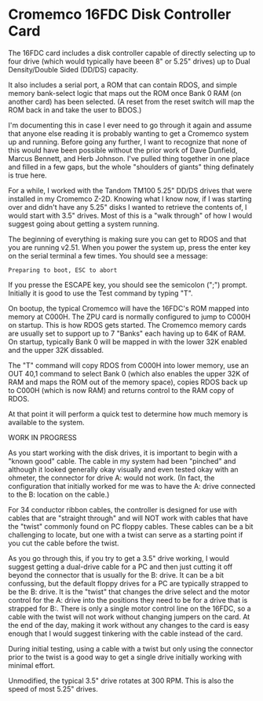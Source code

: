 # Cromemco 16FDC Disk Controller Card

The 16FDC card includes a disk controller capable of directly selecting up to four drive (which would typically have beeen 8" or 5.25" drives) up to Dual Density/Double Sided (DD/DS) capacity.

It also includes a serial port, a ROM that can contain RDOS, and simple memory bank-select logic that maps out the ROM once Bank 0 RAM (on another card) has been selected. (A reset from the reset switch will map the ROM back in and take the user to BDOS.)

I'm documenting this in case I ever need to go through it again and assume that anyone else reading it is probably wanting to get a Cromemco system up and running. Before going any further, I want to recognize that none of this would have been possible without the prior work of Dave Dunfield, Marcus Bennett, and Herb Johnson. I've pulled thing together in one place and filled in a few gaps, but the whole "shoulders of giants" thing definately is true here.

For a while, I worked with the Tandom TM100 5.25" DD/DS drives that were installed in my Cromemco Z-2D. Knowing what I know now, if I was starting over and didn't have any 5.25" disks I wanted to retrieve the contents of, I would start with 3.5" drives. Most of this is a "walk through" of how I would suggest going about getting a system running.

The beginning of everything is making sure you can get to RDOS and that you are running v2.51. When you power the system up, press the enter key on the serial terminal a few times. You should see a message:

`Preparing to boot, ESC to abort`

If you presse the ESCAPE key, you should see the semicolon (";") prompt. Initially it is good to use the Test command by typing "T".

On bootup, the typical Cromemco will have the 16FDC's ROM mapped into memory at C000H. The ZPU card is normally configured to jump to C000H on startup. This is how RDOS gets started. The Cromemco memory cards are usually set to support up to 7 "Banks" each having up to 64K of RAM. On startup, typically Bank 0 will be mapped in with the lower 32K enabled and the upper 32K dissabled.

The "T" command will copy RDOS from C000H into lower memory, use an OUT 40,1 command to select Bank 0 (which also enables the upper 32K of RAM and maps the ROM out of the memory space), copies RDOS back up to C000H (which is now RAM) and returns control to the RAM copy of RDOS.

At that point it will perform a quick test to determine how much memory is available to the system.

WORK IN PROGRESS

As you start working with the disk drives, it is important to begin with a "known good" cable. The cable in my system had been "pinched" and although it looked generally okay visually and even tested okay with an ohmeter, the connector for drive A: would not work. (In fact, the configuration that initially worked for me was to have the A: drive connected to the B: location on the cable.)

For 34 conductor ribbon cables, the controller is designed for use with cables that are "straight through" and will NOT work with cables that have the "twist" commonly found on PC floppy cables. These cables can be a bit challenging to locate, but one with a twist can serve as a starting point if you cut the cable before the twist.

As you go through this, if you try to get a 3.5" drive working, I would suggest getting a dual-drive cable for a PC and then just cutting it off beyond the connector that is usually for the B: drive. It can be a bit confussing, but the default floppy drives for a PC are typically strapped to be the B: drive. It is the "twist" that changes the drive select and the motor control for the A: drive into the positions they need to be for a drive that is strapped for B:. There is only a single motor control line on the 16FDC, so a cable with the twist will not work without changing jumpers on the card. At the end of the day, making it work without any changes to the card is easy enough that I would suggest tinkering with the cable instead of the card.

During initial testing, using a cable with a twist but only using the connector prior to the twist is a good way to get a single drive initially working with minimal effort.


Unmodified, the typical 3.5" drive rotates at 300 RPM. This is also the speed of most 5.25" drives.

